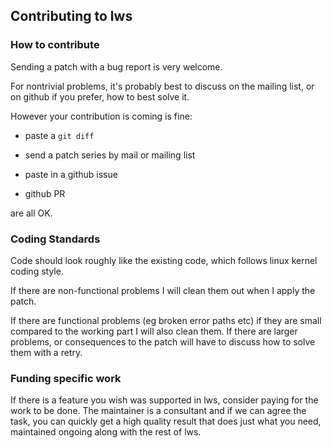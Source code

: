 ## Contributing to lws

### How to contribute

Sending a patch with a bug report is very welcome.

For nontrivial problems, it's probably best to discuss on the mailing list,
or on github if you prefer, how to best solve it.

However your contribution is coming is fine:

 - paste a `git diff`

 - send a patch series by mail or mailing list

 - paste in a github issue

 - github PR

are all OK.

### Coding Standards

Code should look roughly like the existing code, which follows linux kernel
coding style.

If there are non-functional problems I will clean them out when I apply the
patch.

If there are functional problems (eg broken error paths etc) if they are
small compared to the working part I will also clean them.  If there are
larger problems, or consequences to the patch will have to discuss how to
solve them with a retry.

### Funding specific work

If there is a feature you wish was supported in lws, consider paying for the
work to be done.  The maintainer is a consultant and if we can agree the
task, you can quickly get a high quality result that does just what you need,
maintained ongoing along with the rest of lws.

